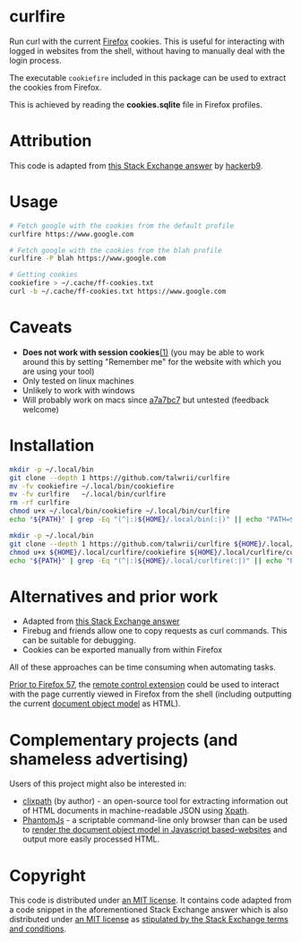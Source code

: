 # curlfire

Run curl with the current [Firefox](https://www.mozilla.org/en-US/firefox/)
cookies. This is useful for interacting with logged in websites from the shell,
without having to manually deal with the login process.

The executable `cookiefire` included in this package can be used to extract the
cookies from Firefox.

This is achieved by reading the **cookies.sqlite** file in Firefox profiles.

# Attribution

This code is adapted from
[this Stack Exchange answer](https://superuser.com/a/1239036/653515) by
[hackerb9](https://superuser.com/users/400780/hackerb9).

# Usage

```bash
# Fetch google with the cookies from the default profile
curlfire https://www.google.com

# Fetch google with the cookies from the blah profile
curlfire -P blah https://www.google.com

# Getting cookies
cookiefire > ~/.cache/ff-cookies.txt
curl -b ~/.cache/ff-cookies.txt https://www.google.com
```

# Caveats

- **Does not work with session
  cookies**[(1)](https://support.mozilla.org/en-US/questions/899388) (you may be
  able to work around this by setting "Remember me" for the website with which
  you are using your tool)
- Only tested on linux machines
- Unlikely to work with windows
- Will probably work on macs since
  [a7a7bc7](https://github.com/ccdd13/curlfire/commit/a7a7bc72b5673369f55396e7db12bff4b8675f36)
  but untested (feedback welcome)

# Installation

```bash
mkdir -p ~/.local/bin
git clone --depth 1 https://github.com/talwrii/curlfire
mv -fv cookiefire ~/.local/bin/cookiefire
mv -fv curlfire   ~/.local/bin/curlfire
rm -rf curlfire
chmod u+x ~/.local/bin/cookiefire ~/.local/bin/curlfire
echo "${PATH}" | grep -Eq "(^|:)${HOME}/.local/bin(:|)" || echo "PATH=${HOME}/.local/bin:\${PATH}" >> ~/.bashrc
```

```bash
mkdir -p ~/.local/bin
git clone --depth 1 https://github.com/talwrii/curlfire ${HOME}/.local/curlfire
chmod u+x ${HOME}/.local/curlfire/cookiefire ${HOME}/.local/curlfire/curlfire ${HOME}/.local/curlfire/curlfire-update
echo "${PATH}" | grep -Eq "(^|:)${HOME}/.local/curlfire(:|)" || echo "PATH=${HOME}/.local/curlfire:\${PATH}" >> ~/.bashrc
```

# Alternatives and prior work

- Adapted from
  [this Stack Exchange answer](https://superuser.com/questions/666167/how-do-i-use-firefox-cookies-with-wget)
- Firebug and friends allow one to copy requests as curl commands. This can be
  suitable for debugging.
- Cookies can be exported manually from within Firefox

All of these approaches can be time consuming when automating tasks.

[Prior to Firefox 57](https://support.mozilla.org/en-US/kb/frequently-asked-questions-firefox-addon),
the
[remote control extension](https://addons.mozilla.org/en-US/firefox/addon/remote-control/)
could be used to interact with the page currently viewed in Firefox from the
shell (including outputting the current
[document object model](https://en.wikipedia.org/wiki/Document_Object_Model) as
HTML).

# Complementary projects (and shameless advertising)

Users of this project might also be interested in:

- [clixpath](https://github.com/talwrii/clixpath) (by author) - an open-source
  tool for extracting information out of HTML documents in machine-readable JSON
  using [Xpath](https://www.w3.org/TR/1999/REC-xpath-19991116/).
- [PhantomJs](http://phantomjs.org/) - a scriptable command-line only browser
  than can be used to
  [render the document object model in Javascript based-websites](https://stackoverflow.com/a/9978162)
  and output more easily processed HTML.

# Copyright

This code is distributed under [an MIT license](LICENSE). It contains code
adapted from a code snippet in the aforementioned Stack Exchange answer which is
also distributed under [an MIT license](SNIPPET-LICENSE) as
[stipulated by the Stack Exchange terms and conditions](https://meta.stackexchange.com/questions/272956/a-new-code-license-the-mit-this-time-with-attribution-required).
